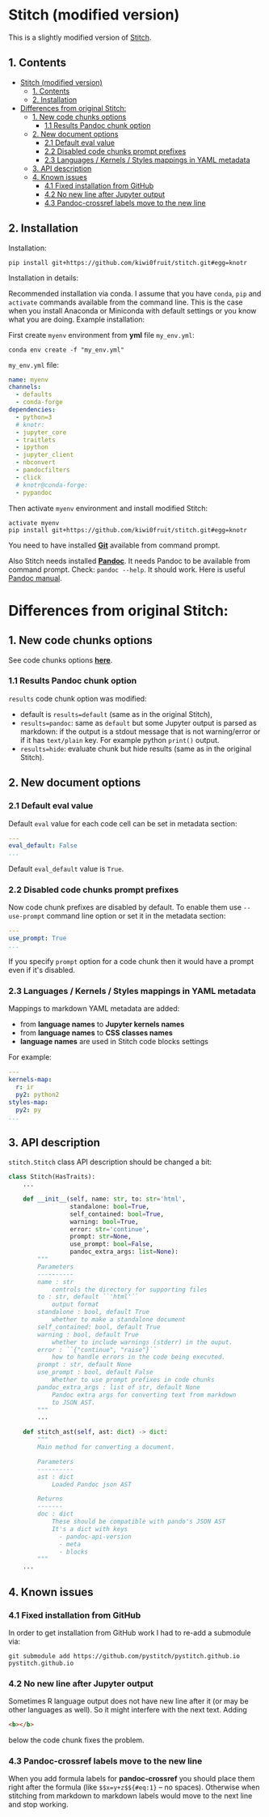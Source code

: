 # Stitch (modified version)

This is a slightly modified version of [Stitch](README.rst).

## 1. Contents

-   [Stitch (modified version)](#stitch-modified-version)
    -   [1. Contents](#1-contents)
    -   [2. Installation](#2-installation)
-   [Differences from original
    Stitch:](#differences-from-original-stitch)
    -   [1. New code chunks options](#1-new-code-chunks-options)
        -   [1.1 Results Pandoc chunk option](#11-results-pandoc-chunk-option)
    -   [2. New document options](#2-new-document-options)
        -   [2.1 Default eval value](#21-default-eval-value)
        -   [2.2 Disabled code chunks prompt
            prefixes](#22-disabled-code-chunks-prompt-prefixes)
        -   [2.3 Languages / Kernels / Styles mappings in YAML
            metadata](#23-languages-kernels-styles-mappings-in-yaml-metadata)
    -   [3. API description](#3-api-description)
    -   [4. Known issues](#4-known-issues)
        -   [4.1 Fixed installation from GitHub](#41-fixed-installation-from-github)
        -   [4.2 No new line after Jupyter output](#42-no-new-line-after-jupyter-output)
        -   [4.3 Pandoc-crossref labels move to the new line](#43-pandoc-crossref-labels-move-to-the-new-line)

## 2. Installation

Installation:
```
pip install git+https://github.com/kiwi0fruit/stitch.git#egg=knotr
```
Installation in details:

Recommended installation via conda. I assume that you have `conda`, `pip` and `activate` commands available from the command line. This is the case when you install Anaconda or Miniconda with default settings or you know what you are doing. Example installation:

First create `myenv` environment from **yml** file `my_env.yml`:

```
conda env create -f "my_env.yml"
```

`my_env.yml` file:

```yaml
name: myenv
channels:
  - defaults
  - conda-forge
dependencies:
  - python=3
  # knotr:
  - jupyter_core
  - traitlets
  - ipython
  - jupyter_client
  - nbconvert
  - pandocfilters
  - click
  # knotr@conda-forge:
  - pypandoc
```
Then activate `myenv` environment and install modified Stitch:
```
activate myenv
pip install git+https://github.com/kiwi0fruit/stitch.git#egg=knotr
```
You need to have installed [**Git**](https://git-scm.com/downloads) available from command prompt.

Also Stitch needs installed [**Pandoc**](https://github.com/jgm/pandoc/releases). It needs Pandoc to be available from command prompt. Check: `pandoc --help`. It should work. Here is useful [Pandoc manual](http://pandoc.org/MANUAL.html).

# Differences from original Stitch:

## 1. New code chunks options

See code chunks options [**here**](https://pystitch.github.io/api.html#chunk-options).

### 1.1 Results Pandoc chunk option

`results` code chunk option was modified:

* default is `results=default` (same as in the original Stitch),
* `results=pandoc`: same as `default` but some Jupyter output is parsed as markdown: if the output is a stdout message that is not warning/error or if it has `text/plain` key. For example python `print()` output.
* `results=hide`: evaluate chunk but hide results (same as in the original Stitch).

## 2. New document options

### 2.1 Default eval value

Default `eval` value for each code cell can be set in metadata section:

```yaml
---
eval_default: False
...
```

Default `eval_default` value is `True`.

### 2.2 Disabled code chunks prompt prefixes

Now code chunk prefixes are disabled by default. To enable them use `--use-prompt` command line option or set it in the metadata section:

```yaml
---
use_prompt: True
...
```

If you specify `prompt` option for a code chunk then it would have a prompt even if it's disabled.

### 2.3 Languages / Kernels / Styles mappings in YAML metadata

Mappings to markdown YAML metadata are added:

* from **language names** to **Jupyter kernels names**
* from **language names** to **CSS classes names**
* **language names** are used in Stitch code blocks settings

For example:

```yaml
---
kernels-map:
  r: ir
  py2: python2
styles-map:
  py2: py
...
```

## 3. API description

`stitch.Stitch` class API description should be changed a bit:

```py
class Stitch(HasTraits):
    ...

    def __init__(self, name: str, to: str='html',
                 standalone: bool=True,
                 self_contained: bool=True,
                 warning: bool=True,
                 error: str='continue',
                 prompt: str=None,
                 use_prompt: bool=False,
                 pandoc_extra_args: list=None):
        """
        Parameters
        ----------
        name : str
            controls the directory for supporting files
        to : str, default ``'html'``
            output format
        standalone : bool, default True
            whether to make a standalone document
        self_contained: bool, default True
        warning : bool, default True
            whether to include warnings (stderr) in the ouput.
        error : ``{"continue", "raise"}``
            how to handle errors in the code being executed.
        prompt : str, default None
        use_prompt : bool, default False
            Whether to use prompt prefixes in code chunks
        pandoc_extra_args : list of str, default None
            Pandoc extra args for converting text from markdown
            to JSON AST.
        """
        ...

    def stitch_ast(self, ast: dict) -> dict:
        """
        Main method for converting a document.

        Parameters
        ----------
        ast : dict
            Loaded Pandoc json AST

        Returns
        -------
        doc : dict
            These should be compatible with pando's JSON AST
            It's a dict with keys
              - pandoc-api-version
              - meta
              - blocks
        """
    ...
```

## 4. Known issues

### 4.1 Fixed installation from GitHub

In order to get installation from GitHub work I had to re-add a submodule via:

```
git submodule add https://github.com/pystitch/pystitch.github.io pystitch.github.io
```

### 4.2 No new line after Jupyter output

Sometimes R language output does not have new line after it (or may be other languages as well). So it might interfere with the next text. Adding

```html
<b></b>
```

below the code chunk fixes the problem.

### 4.3 Pandoc-crossref labels move to the new line

When you add formula labels for **pandoc-crossref** you should place them right after the formula (like `$$x=y+z$${#eq:1}` – no spaces). Otherwise when stitching from markdown to markdown labels would move to the next line and stop working.
